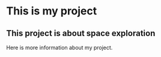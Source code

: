 # This is my project

## This project is about space exploration

Here is more information about my project.

